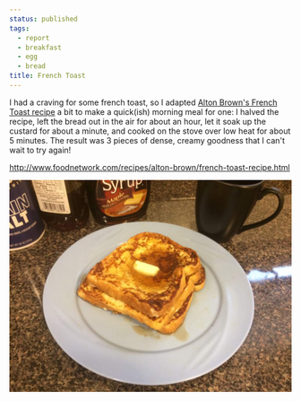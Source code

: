 ```yaml
---
status: published
tags:
  - report
  - breakfast
  - egg
  - bread
title: French Toast
---
```


I had a craving for some french toast, so I adapted [Alton Brown's French Toast
recipe](http://www.foodnetwork.com/recipes/alton-brown/french-toast-recipe.html)
a bit to make a quick(ish) morning meal for one: I halved the recipe, left the
bread out in the air for about an hour, let it soak up the custard for about a
minute, and cooked on the stove over low heat for about 5 minutes. The result
was 3 pieces of dense, creamy goodness that I can't wait to try again!

<http://www.foodnetwork.com/recipes/alton-brown/french-toast-recipe.html>

![French toast on a plate with butter and syrup](glamour.jpg)
